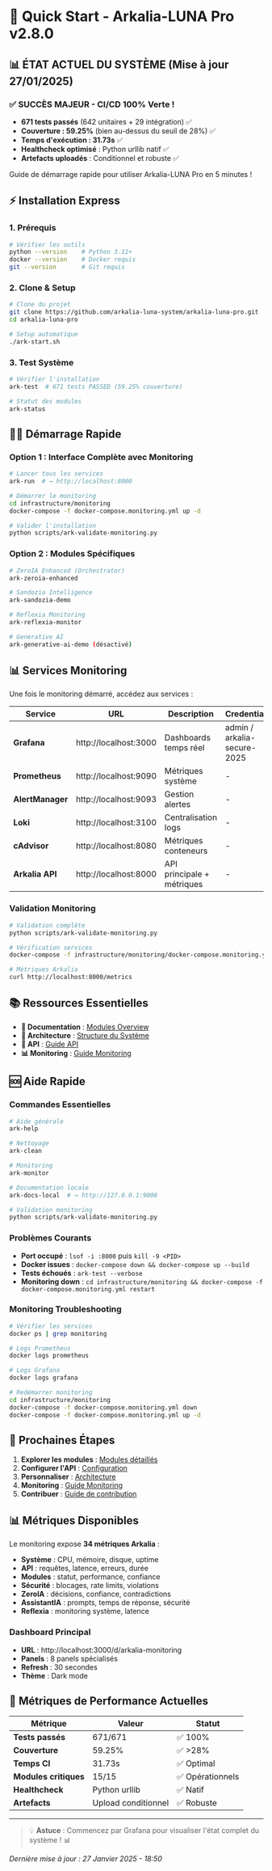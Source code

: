 # 🚀 Quick Start - Arkalia-LUNA Pro v2.8.0

## 📊 **ÉTAT ACTUEL DU SYSTÈME (Mise à jour 27/01/2025)**

### ✅ **SUCCÈS MAJEUR - CI/CD 100% Verte !**
- **671 tests passés** (642 unitaires + 29 intégration) ✅
- **Couverture : 59.25%** (bien au-dessus du seuil de 28%) ✅
- **Temps d'exécution : 31.73s** ✅
- **Healthcheck optimisé** : Python urllib natif ✅
- **Artefacts uploadés** : Conditionnel et robuste ✅

Guide de démarrage rapide pour utiliser Arkalia-LUNA Pro en 5 minutes !

## ⚡ Installation Express

### 1. Prérequis
```bash
# Vérifier les outils
python --version    # Python 3.11+
docker --version    # Docker requis
git --version       # Git requis
```

### 2. Clone & Setup
```bash
# Clone du projet
git clone https://github.com/arkalia-luna-system/arkalia-luna-pro.git
cd arkalia-luna-pro

# Setup automatique
./ark-start.sh
```

### 3. Test Système
```bash
# Vérifier l'installation
ark-test  # 671 tests PASSED (59.25% couverture)

# Statut des modules
ark-status
```

## 🏃‍♂️ Démarrage Rapide

### Option 1 : Interface Complète avec Monitoring
```bash
# Lancer tous les services
ark-run  # → http://localhost:8000

# Démarrer le monitoring
cd infrastructure/monitoring
docker-compose -f docker-compose.monitoring.yml up -d

# Valider l'installation
python scripts/ark-validate-monitoring.py
```

### Option 2 : Modules Spécifiques
```bash
# ZeroIA Enhanced (Orchestrator)
ark-zeroia-enhanced

# Sandozia Intelligence
ark-sandozia-demo

# Reflexia Monitoring
ark-reflexia-monitor

# Generative AI
ark-generative-ai-demo (désactivé)
```

## 📊 Services Monitoring

Une fois le monitoring démarré, accédez aux services :

| Service | URL | Description | Credentials |
|---------|-----|-------------|-------------|
| **Grafana** | http://localhost:3000 | Dashboards temps réel | admin / arkalia-secure-2025 |
| **Prometheus** | http://localhost:9090 | Métriques système | - |
| **AlertManager** | http://localhost:9093 | Gestion alertes | - |
| **Loki** | http://localhost:3100 | Centralisation logs | - |
| **cAdvisor** | http://localhost:8080 | Métriques conteneurs | - |
| **Arkalia API** | http://localhost:8000 | API principale + métriques | - |

### Validation Monitoring
```bash
# Validation complète
python scripts/ark-validate-monitoring.py

# Vérification services
docker-compose -f infrastructure/monitoring/docker-compose.monitoring.yml ps

# Métriques Arkalia
curl http://localhost:8000/metrics
```

## 📚 Ressources Essentielles

- **📖 Documentation** : [Modules Overview](../modules/zeroia.md)
- **🧠 Architecture** : [Structure du Système](../fonctionnement/structure.md)
- **🔧 API** : [Guide API](../reference/api.md)
- **📊 Monitoring** : [Guide Monitoring](../devops/index.md)

## 🆘 Aide Rapide

### Commandes Essentielles
```bash
# Aide générale
ark-help

# Nettoyage
ark-clean

# Monitoring
ark-monitor

# Documentation locale
ark-docs-local  # → http://127.0.0.1:9000

# Validation monitoring
python scripts/ark-validate-monitoring.py
```

### Problèmes Courants
- **Port occupé** : `lsof -i :8000` puis `kill -9 <PID>`
- **Docker issues** : `docker-compose down && docker-compose up --build`
- **Tests échoués** : `ark-test --verbose`
- **Monitoring down** : `cd infrastructure/monitoring && docker-compose -f docker-compose.monitoring.yml restart`

### Monitoring Troubleshooting
```bash
# Vérifier les services
docker ps | grep monitoring

# Logs Prometheus
docker logs prometheus

# Logs Grafana
docker logs grafana

# Redémarrer monitoring
cd infrastructure/monitoring
docker-compose -f docker-compose.monitoring.yml down
docker-compose -f docker-compose.monitoring.yml up -d
```

## 🎯 Prochaines Étapes

1. **Explorer les modules** : [Modules détaillés](../modules/zeroia.md)
2. **Configurer l'API** : [Configuration](../devops/index.md)
3. **Personnaliser** : [Architecture](../fonctionnement/structure.md)
4. **Monitoring** : [Guide Monitoring](../devops/index.md)
5. **Contribuer** : [Guide de contribution](../credits/CONTRIBUTING.md)

## 📊 Métriques Disponibles

Le monitoring expose **34 métriques Arkalia** :

- **Système** : CPU, mémoire, disque, uptime
- **API** : requêtes, latence, erreurs, durée
- **Modules** : statut, performance, confiance
- **Sécurité** : blocages, rate limits, violations
- **ZeroIA** : décisions, confiance, contradictions
- **AssistantIA** : prompts, temps de réponse, sécurité
- **Reflexia** : monitoring système, latence

### Dashboard Principal
- **URL** : http://localhost:3000/d/arkalia-monitoring
- **Panels** : 8 panels spécialisés
- **Refresh** : 30 secondes
- **Thème** : Dark mode

## 🎯 **Métriques de Performance Actuelles**

| Métrique | Valeur | Statut |
|----------|--------|--------|
| **Tests passés** | 671/671 | ✅ 100% |
| **Couverture** | 59.25% | ✅ >28% |
| **Temps CI** | 31.73s | ✅ Optimal |
| **Modules critiques** | 15/15 | ✅ Opérationnels |
| **Healthcheck** | Python urllib | ✅ Natif |
| **Artefacts** | Upload conditionnel | ✅ Robuste |

---

> 💡 **Astuce** : Commencez par Grafana pour visualiser l'état complet du système ! 📊

*Dernière mise à jour : 27 Janvier 2025 - 18:50*
